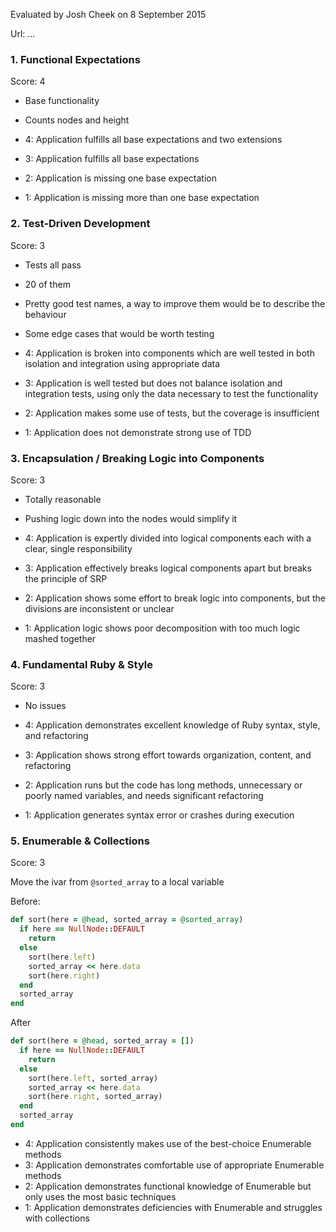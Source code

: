 Evaluated by Josh Cheek on 8 September 2015

Url: ...

### 1. Functional Expectations

Score: 4

* Base functionality
* Counts nodes and height

* 4: Application fulfills all base expectations and two extensions
* 3: Application fulfills all base expectations
* 2: Application is missing one base expectation
* 1: Application is missing more than one base expectation

### 2. Test-Driven Development

Score: 3

* Tests all pass
* 20 of them
* Pretty good test names, a way to improve them would be to describe the behaviour
* Some edge cases that would be worth testing

* 4: Application is broken into components which are well tested in both isolation and integration using appropriate data
* 3: Application is well tested but does not balance isolation and integration tests, using only the data necessary to test the functionality
* 2: Application makes some use of tests, but the coverage is insufficient
* 1: Application does not demonstrate strong use of TDD

### 3. Encapsulation / Breaking Logic into Components

Score: 3

* Totally reasonable
* Pushing logic down into the nodes would simplify it

* 4: Application is expertly divided into logical components each with a clear, single responsibility
* 3: Application effectively breaks logical components apart but breaks the principle of SRP
* 2: Application shows some effort to break logic into components, but the divisions are inconsistent or unclear
* 1: Application logic shows poor decomposition with too much logic mashed together

### 4. Fundamental Ruby & Style

Score: 3

* No issues

* 4:  Application demonstrates excellent knowledge of Ruby syntax, style, and refactoring
* 3:  Application shows strong effort towards organization, content, and refactoring
* 2:  Application runs but the code has long methods, unnecessary or poorly named variables, and needs significant refactoring
* 1:  Application generates syntax error or crashes during execution

### 5. Enumerable & Collections

Score: 3

Move the ivar from `@sorted_array` to a local variable

Before:

```ruby
def sort(here = @head, sorted_array = @sorted_array)
  if here == NullNode::DEFAULT
    return
  else
    sort(here.left)
    sorted_array << here.data
    sort(here.right)
  end
  sorted_array
end
```

After

```ruby
def sort(here = @head, sorted_array = [])
  if here == NullNode::DEFAULT
    return
  else
    sort(here.left, sorted_array)
    sorted_array << here.data
    sort(here.right, sorted_array)
  end
  sorted_array
end
```

* 4: Application consistently makes use of the best-choice Enumerable methods
* 3: Application demonstrates comfortable use of appropriate Enumerable methods
* 2: Application demonstrates functional knowledge of Enumerable but only uses the most basic techniques
* 1: Application demonstrates deficiencies with Enumerable and struggles with collections
